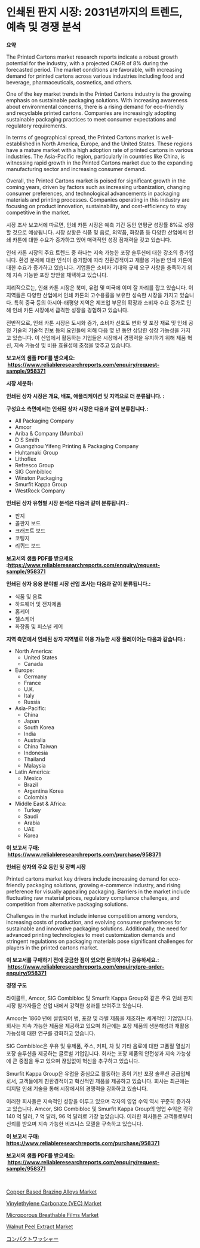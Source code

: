 <p><h1>인쇄된 판지 시장: 2031년까지의 트렌드, 예측 및 경쟁 분석</h1></p><p><strong>요약</strong></p>
<p><p>The Printed Cartons market research reports indicate a robust growth potential for the industry, with a projected CAGR of 8% during the forecasted period. The market conditions are favorable, with increasing demand for printed cartons across various industries including food and beverage, pharmaceuticals, cosmetics, and others.</p><p>One of the key market trends in the Printed Cartons industry is the growing emphasis on sustainable packaging solutions. With increasing awareness about environmental concerns, there is a rising demand for eco-friendly and recyclable printed cartons. Companies are increasingly adopting sustainable packaging practices to meet consumer expectations and regulatory requirements.</p><p>In terms of geographical spread, the Printed Cartons market is well-established in North America, Europe, and the United States. These regions have a mature market with a high adoption rate of printed cartons in various industries. The Asia-Pacific region, particularly in countries like China, is witnessing rapid growth in the Printed Cartons market due to the expanding manufacturing sector and increasing consumer demand.</p><p>Overall, the Printed Cartons market is poised for significant growth in the coming years, driven by factors such as increasing urbanization, changing consumer preferences, and technological advancements in packaging materials and printing processes. Companies operating in this industry are focusing on product innovation, sustainability, and cost-efficiency to stay competitive in the market.</p><p>시장 조사 보고서에 따르면, 인쇄 카톤 시장은 예측 기간 동안 연평균 성장률 8%로 성장할 것으로 예상됩니다. 시장 상황은 식품 및 음료, 의약품, 화장품 등 다양한 산업에서 인쇄 카톤에 대한 수요가 증가하고 있어 매력적인 성장 잠재력을 갖고 있습니다.</p><p>인쇄 카톤 시장의 주요 트렌드 중 하나는 지속 가능한 포장 솔루션에 대한 강조의 증가입니다. 환경 문제에 대한 인식이 증가함에 따라 친환경적이고 재활용 가능한 인쇄 카톤에 대한 수요가 증가하고 있습니다. 기업들은 소비자 기대와 규제 요구 사항을 충족하기 위해 지속 가능한 포장 방안을 채택하고 있습니다.</p><p>지리적으로는, 인쇄 카톤 시장은 북미, 유럽 및 미국에 이미 잘 자리를 잡고 있습니다. 이 지역들은 다양한 산업에서 인쇄 카톤의 고수용률을 보유한 성숙한 시장을 가지고 있습니다. 특히 중국 등의 아시아-태평양 지역은 제조업 부문의 확장과 소비자 수요 증가로 인해 인쇄 카톤 시장에서 급격한 성장을 경험하고 있습니다.</p><p>전반적으로, 인쇄 카톤 시장은 도시화 증가, 소비자 선호도 변화 및 포장 재료 및 인쇄 공정 기술의 기술적 진보 등의 요인들에 의해 다음 몇 년 동안 상당한 성장 가능성을 가지고 있습니다. 이 산업에서 활동하는 기업들은 시장에서 경쟁력을 유지하기 위해 제품 혁신, 지속 가능성 및 비용 효율성에 초점을 맞추고 있습니다.</p></p>
<p><strong>보고서의 샘플 PDF를 받으세요: &nbsp;<a href="https://www.reliableresearchreports.com/enquiry/request-sample/958371">https://www.reliableresearchreports.com/enquiry/request-sample/958371</a></strong></p>
<p><strong>시장 세분화:</strong></p>
<p><strong> 인쇄된 상자 시장은 개요, 배포, 애플리케이션 및 지역으로 더 분류됩니다. :</strong></p>
<p><strong>구성요소 측면에서는 인쇄된 상자 시장은 다음과 같이 분류됩니다.:</strong></p>
<p><ul><li>All Packaging Company</li><li>Amcor</li><li>Ariba & Company (Mumbai)</li><li>D S Smith</li><li>Guangzhou Yifeng Printing & Packaging Company</li><li>Huhtamaki Group</li><li>Lithoflex</li><li>Refresco Group</li><li>SIG Combibloc</li><li>Winston Packaging</li><li>Smurfit Kappa Group</li><li>WestRock Company</li></ul></p>
<p><strong> 인쇄된 상자 유형별 시장 분석은 다음과 같이 분류됩니다.:</strong></p>
<p><ul><li>판지</li><li>골판지 보드</li><li>크래프트 보드</li><li>코팅지</li><li>리퀴드 보드</li></ul></p>
<p><strong>보고서의 샘플 PDF를 받으세요 :<a href="https://www.reliableresearchreports.com/enquiry/request-sample/958371">https://www.reliableresearchreports.com/enquiry/request-sample/958371</a></strong></p>
<p><strong> 인쇄된 상자 응용 분야별 시장 산업 조사는 다음과 같이 분류됩니다.:</strong></p>
<p><ul><li>식품 및 음료</li><li>하드웨어 및 전자제품</li><li>홈케어</li><li>헬스케어</li><li>화장품 및 퍼스널 케어</li></ul></p>
<p><strong>지역 측면에서 인쇄된 상자 지역별로 이용 가능한 시장 플레이어는 다음과 같습니다.:</strong></p>
<p><ul>
    <li>
        North America:
        <ul>
            <li>United States</li>
            <li>Canada</li>
        </ul>
    </li>
    <li>
        Europe:
        <ul>
            <li>Germany</li>
            <li>France</li>
            <li>U.K.</li>
            <li>Italy</li>
            <li>Russia</li>
        </ul>
    </li>
    <li>
        Asia-Pacific:
        <ul>
            <li>China</li>
            <li>Japan</li>
            <li>South Korea</li>
            <li>India</li>
            <li>Australia</li>
            <li>China Taiwan</li>
            <li>Indonesia</li>
            <li>Thailand</li>
            <li>Malaysia</li>
        </ul>
    </li>
    <li>
        Latin America:
        <ul>
            <li>Mexico</li>
            <li>Brazil</li>
            <li>Argentina Korea</li>
            <li>Colombia</li>
        </ul>
    </li>
    <li>
        Middle East & Africa:
        <ul>
            <li>Turkey</li>
            <li>Saudi</li>
            <li>Arabia</li>
            <li>UAE</li>
            <li>Korea</li>
        </ul>
    </li>
    </ul></p>
<p><strong>이 보고서 구매: &nbsp;<a href="https://www.reliableresearchreports.com/purchase/958371">https://www.reliableresearchreports.com/purchase/958371</a></strong></p>
<p><strong>인쇄된 상자의 주요 동인 및 장벽 시장</strong></p>
<p><p>Printed cartons market key drivers include increasing demand for eco-friendly packaging solutions, growing e-commerce industry, and rising preference for visually appealing packaging. Barriers in the market include fluctuating raw material prices, regulatory compliance challenges, and competition from alternative packaging solutions.</p><p>Challenges in the market include intense competition among vendors, increasing costs of production, and evolving consumer preferences for sustainable and innovative packaging solutions. Additionally, the need for advanced printing technologies to meet customization demands and stringent regulations on packaging materials pose significant challenges for players in the printed cartons market.</p></p>
<p><strong>이 보고서를 구매하기 전에 궁금한 점이 있으면 문의하거나 공유하세요.: &nbsp;<a href="https://www.reliableresearchreports.com/enquiry/pre-order-enquiry/958371">https://www.reliableresearchreports.com/enquiry/pre-order-enquiry/958371</a></strong></p>
<p><strong>경쟁 구도</strong></p>
<p><p>라이콜트, Amcor, SIG Combibloc 및 Smurfit Kappa Group와 같은 주요 인쇄 판지 시장 참가자들은 산업 내에서 강력한 성과를 보여주고 있습니다. </p><p>Amcor는 1860 년에 설립되어 병, 포장 및 라벨 제품을 제조하는 세계적인 기업입니다. 회사는 지속 가능한 제품을 제공하고 있으며 최근에는 포장 제품의 생분해성과 재활용 가능성에 대한 연구를 강화하고 있습니다.</p><p>SIG Combibloc은 우유 및 유제품, 주스, 커피, 차 및 기타 음료에 대한 고품질 열심기 포장 솔루션을 제공하는 글로벌 기업입니다. 회사는 포장 제품의 안전성과 지속 가능성에 큰 중점을 두고 있으며 끊임없이 혁신을 추구하고 있습니다.</p><p>Smurfit Kappa Group은 유럽을 중심으로 활동하는 종이 기반 포장 솔루션 공급업체로서, 고객들에게 친환경적이고 혁신적인 제품을 제공하고 있습니다. 회사는 최근에는 디지털 인쇄 기술을 통해 시장에서의 경쟁력을 강화하고 있습니다.</p><p>이러한 회사들은 지속적인 성장을 이루고 있으며 각자의 영업 수익 역시 꾸준히 증가하고 있습니다. Amcor, SIG Combibloc 및 Smurfit Kappa Group의 영업 수익은 각각 140 억 달러, 7 억 달러, 96 억 달러로 가장 높았습니다. 이러한 회사들은 고객들로부터 신뢰를 받으며 지속 가능한 비즈니스 모델을 구축하고 있습니다.</p></p>
<p><strong>이 보고서 구매: &nbsp; <a href="https://www.reliableresearchreports.com/purchase/958371">https://www.reliableresearchreports.com/purchase/958371</a></strong></p>
<p><strong>보고서의 샘플 PDF를 받으세요: &nbsp;<a href="https://www.reliableresearchreports.com/enquiry/request-sample/958371">https://www.reliableresearchreports.com/enquiry/request-sample/958371</a></strong><strong></strong></p>
<p>&nbsp;</p>
<p><p><a href="https://issuu.com/reportprime-2/docs/copper-based-brazing-alloys-market-size-2030.pptx">Copper Based Brazing Alloys Market</a></p><p><a href="https://issuu.com/reportprime-2/docs/vinylethylene-carbonate-vec-market-size-2030.pptx">Vinylethylene Carbonate (VEC) Market</a></p><p><a href="https://angry-finch-aaf.notion.site/Microporous-Breathable-Films-Market-Provides-a-Comprehensive-Analysis-Including-a-Macro-Overview-of--f9ddc49f1cb547f0998ca14fe73bd2b7">Microporous Breathable Films Market</a></p><p><a href="https://view.publitas.com/reportprime-1/walnut-peel-extract-market-furnish-information-about-market-size-market-share-market-dynamics-and-projections-spanning-from-2024-to-2031/">Walnut Peel Extract Market</a></p><p><a href="https://github.com/nxboeu02965442/Market-Research-Report-List-1/blob/main/4370230187237.md">コンパクトワッシャー</a></p></p>
